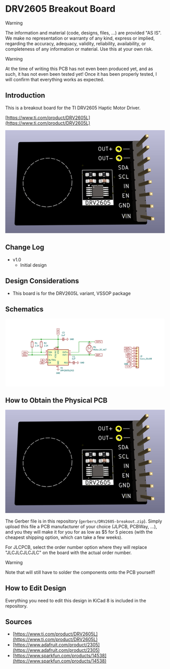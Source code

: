 # DRV2605 Breakout Board

> [!WARNING]
> The information and material (code, designs, files, ...) are provided "AS IS". We make no representation or warranty of any kind, express or implied, regarding the accuracy, adequacy, validity, reliability, availability, or completeness of any information or material. Use this at your own risk.

> [!WARNING]
> At the time of writing this PCB has not even been produced yet, and as such, it has not even been tested yet! Once it has been properly tested, I will confirm that everything works as expected.


## Introduction

This is a breakout board for the TI DRV2605 Haptic Motor Driver. 

[https://www.ti.com/product/DRV2605L](https://www.ti.com/product/DRV2605L)

<img src="images/pcb.png" width="600">

## Change Log

* v1.0
  * Initial design 

## Design Considerations

* This board is for the DRV2605L variant, VSSOP package

## Schematics 

<img src="images/schematics.png" width="600">

## How to Obtain the Physical PCB

<img src="images/pcb.png" width="600">

The Gerber file is in this repository (`gerbers/DRV2605-breakout.zip`). Simply upload this file a PCB manufacturer of your choice (JLPCB, PCBWay, ...), and you they will make it for you for as low as \$5 for 5 pieces (with the cheapest shipping option, which can take a few weeks).

For JLCPCB, select the order number option where they will replace "JLCJLCJLCJLC" on the board with the actual order number.

> [!WARNING]
> Note that will still have to solder the components onto the PCB yourself!


## How to Edit Design

Everything you need to edit this design in KiCad 8 is included in the repository.

## Sources

* [https://www.ti.com/product/DRV2605L](https://www.ti.com/product/DRV2605L)
* [https://www.adafruit.com/product/2305](https://www.adafruit.com/product/2305)
* [https://www.sparkfun.com/products/14538](https://www.sparkfun.com/products/14538)
